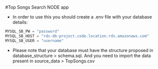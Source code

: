#Top Songs Search NODE app

* In order to use this you should create a .env file with your database details:

```js
MYSQL_SB_PW = "password"
MYSQL_SB_HOST = "rds-db-project.code.location.rds.amazonaws.com"
MYSQL_SB_USER = "username"
```

* Please note that your database must have the structure proposed in database_structure > schema.sql. And you need to import the data present in source_data > TopSongs.csv